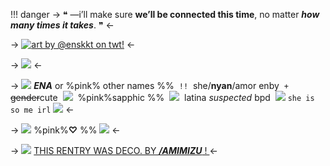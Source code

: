 !!! danger
	-> ❝ —i’ll make sure **we’ll be connected this time**, no matter ***how many times it takes***. ❞ <-

-> [![art by @enskkt on twt!](https://i.postimg.cc/3JZnm7fN/ena.png)](https://x.com/enskkt/status/1423062848805085185?s=20) <-

-> ![](https://i.postimg.cc/V6Rd47xq/divider-3-from-autism-crd-co.png) <-

-> ![](https://i.postimg.cc/W1W4RTQL/pixel-6-from-tomomi-on-neocities.gif) ‎ ***ENA*** or %pink% other names %% ‎ `!!` ‎ she/**nyan**/amor
enby ‎ `+` ‎ ~~gender~~cute ‎ ![](https://i.postimg.cc/k5mc1r63/sapphic-3-stripes-20-px.png) ‎ %pink%sapphic %% ‎ ![](https://i.postimg.cc/nrm2mBSW/pomosexual-7-stripes-20-px.png) ‎ latina 
*suspected* bpd ‎ ![](https://i.postimg.cc/fbGYYcWb/demigirl-flag-creds-to-oatmeals-on-toyhouse.png) ‎ `she is so me irl` ![](https://i.postimg.cc/W1W4RTQL/pixel-6-from-tomomi-on-neocities.gif) <-

-> ![](https://i.postimg.cc/g0NfJ0G4/blinkie-2-from-watermelon-crd-co.gif) %pink%**♡** %% ![](https://i.postimg.cc/SN48vXhH/6d2dcc20.gif) <-

-> ![](https://i.postimg.cc/sDx9dDLs/pixel-5-from-autism-crd-co.gif) [THIS RENTRY WAS DECO. BY ***/AMIMIZU*** ! ](https://rentry.co/amimizu) <-